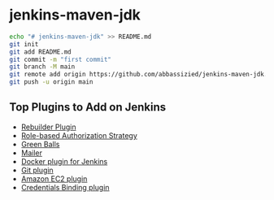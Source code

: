 # jenkins-maven-jdk 


```sh
echo "# jenkins-maven-jdk" >> README.md
git init
git add README.md
git commit -m "first commit"
git branch -M main
git remote add origin https://github.com/abbassizied/jenkins-maven-jdk.git
git push -u origin main
```

## Top Plugins to Add on Jenkins

- [Rebuilder Plugin](https://plugins.jenkins.io/rebuild/)
- [Role-based Authorization Strategy](https://plugins.jenkins.io/role-strategy/)
- [Green Balls](https://plugins.jenkins.io/greenballs/)
- [Mailer](https://plugins.jenkins.io/mailer/)
- [Docker plugin for Jenkins](https://plugins.jenkins.io/docker-plugin/)
- [Git plugin](https://plugins.jenkins.io/git/)
- [Amazon EC2 plugin](https://plugins.jenkins.io/ec2/)
- [Credentials Binding plugin](https://www.jenkins.io/doc/pipeline/steps/credentials-binding/)


## 
